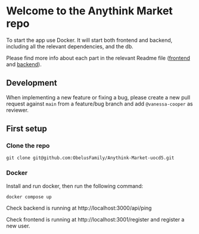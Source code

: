 # Welcome to the Anythink Market repo

To start the app use Docker. It will start both frontend and backend, including all the relevant dependencies, and the db.

Please find more info about each part in the relevant Readme file ([frontend](frontend/readme.md) and [backend](backend/README.md)).

## Development

When implementing a new feature or fixing a bug, please create a new pull request against `main` from a feature/bug branch and add `@vanessa-cooper` as reviewer.

## First setup

### Clone the repo

`git clone git@github.com:ObelusFamily/Anythink-Market-uocd5.git`

### Docker

Install and run docker, then run the following command:

`docker compose up`

Check backend is running at http://localhost:3000/api/ping

Check frontend is running at http://localhost:3001/register and register a new user.
